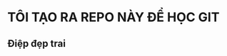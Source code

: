 # TÔI TẠO RA REPO NÀY ĐỂ HỌC GIT
<!-- FILE này nên để tên in hoa, nó sẽ chứa các hướng dẫn -->
## Điệp đẹp trai 
